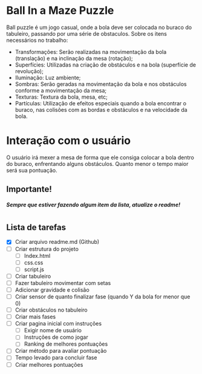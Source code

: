 # Ball In a Maze Puzzle

Ball puzzle é um jogo casual, onde a bola deve ser colocada no buraco do tabuleiro, passando por uma série de obstaculos.
Sobre os itens necessários no trabalho: 

* Transformações: Serão realizadas na movimentação da bola (translação) e na inclinação da mesa (rotação);
* Superfícies: Utilizadas na criação de obstáculos e na bola (superfície de revolução);
* Iluminação: Luz ambiente;
* Sombras: Serão geradas na movimentação da bola e nos obstáculos conforme a movimentação da mesa;
* Texturas: Textura da bola, mesa, etc;
* Partículas: Utilização de efeitos especiais quando a bola encontrar o buraco, nas colisões com as bordas e obstáculos e na velocidade da bola.

# Interação com o usuário

O usuário irá mexer a mesa de forma que ele consiga colocar a bola dentro do buraco, enfrentando alguns obstáculos. Quanto menor o tempo maior será sua pontuação.

## Importante!
#####  Sempre que estiver fazendo algum item da lista, atualize o *readme*!

#
#
## Lista de tarefas

 * [x] Criar arquivo readme.md (Github)
 * [ ] Criar estrutura do projeto
    * [ ] Index.html
    * [ ] css.css
    * [ ] script.js
* [ ] Criar tabuleiro
* [ ] Fazer tabuleiro movimentar com setas 
* [ ] Adicionar gravidade e colisão
* [ ] Criar sensor de quanto finalizar fase (quando Y da bola for menor que 0)
* [ ] Criar obstáculos no tabuleiro
* [ ] Criar mais fases
* [ ] Criar pagina inicial com instruções
    * [ ] Exigir nome de usuário
    * [ ] Instruções de como jogar
    * [ ] Ranking de melhores pontuações
* [ ] Criar método para avaliar pontuação
* [ ] Tempo levado para concluir fase
* [ ] Criar melhores pontuações
